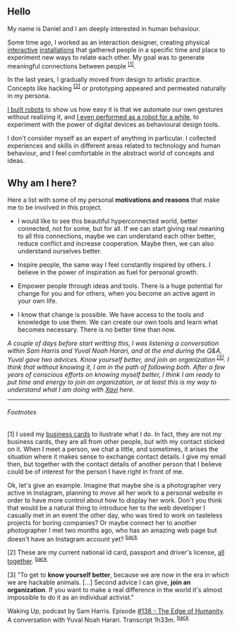 ## Hello

My name is Daniel and I am deeply interested in human behaviour.

Some time ago, I worked as an interaction designer, creating physical [interactive](http://armengol-altayo.com/#invaders) [installations](http://armengol-altayo.com/#simon) that gathered people in a specific time and place to experiment new ways to relate each other. My goal was to generate meaningful connections between people <sup id="back1">[[1]](#footnote1)</sup>.

In the last years, I gradually moved from design to artistic practice. Concepts like hacking <sup id="back2">[[2]](#footnote2)</sup> or prototyping appeared and permeated naturally in my persona.

[I built robots](http://armengol-altayo.com/#artificialselfie) to show us how easy it is that we automate our own gestures without realizing it, and [I even performed as a robot for a while](http://armengol-altayo.com/#follow), to experiment with the power of digital devices as behavioural design tools.

I don't consider myself as an expert of anything in particular. I collected experiences and skills in different areas related to technology and human behaviour, and I feel comfortable in the abstract world of concepts and ideas.

## Why am I here?

Here a list with some of my personal **motivations and reasons** that make me to be involved in this project.

- I would like to see this beautiful hyperconnected world, better connected, not for some, but for all. If we can start giving real meaning to all this connections, maybe we can understand each other better, reduce conflict and increase cooperation. Maybe then, we can also understand ourselves better.

- Inspire people, the same way I feel constantly inspired by others. I believe in the power of inspiration as fuel for personal growth.

- Empower people through ideas and tools. There is a huge potential for change for you and for others, when you become an active agent in your own life.

- I know that change is possible. We have access to the tools and knowledge to use them. We can create our own tools and learn what becomes necessary. There is no better time than now.

*A couple of days before start writting this, I was listening a conversation within Sam Harris and Yuval Noah Harari, and at the end during the Q&A, Yuval gave two advices. Know yourself better, and join an organization <sup id="back3">[[3]](#footnote3)</sup>. I think that without knowing it, I am in the path of following both. After a few years of conscious efforts on knowing myself better, I think I am ready to put time and energy to join an organization, or at least this is my way to understand what I am doing with [Xavi](https://github.com/interplanetarymindmap/docs/blob/master/xavi.md) here.*

---

###### Footnotes

<a id="footnote1">[1]</a> I used my [business cards](http://armengol-altayo.com/bc) to ilustrate what I do. In fact, they are not *my* business cards, they are all from other people, but with my contact sticked on it. When I meet a person, we chat a little, and sometimes, it arises the situation where it makes sense to exchange contact details. I give my email then, but together with the contact details of another person that I believe could be of interest for the person I have right in front of me.

Ok, let's give an example. Imagine that maybe she is a photographer very active in Instagram, planning to move all her work to a personal website in order to have more control about how to display her work. Don't you think that would be a natural thing to introduce her to the web developer I casually met in an event the other day, who was tired to work on tasteless projects for boring companies? Or maybe connect her to another photographer I met two months ago, who has an amazing web page but doesn't have an Instagram account yet? <sup>[back](#back1)</sup>

<a id="footnote2">[2]</a> These are my current national id card, passport and driver's license, [all together](http://armengol-altayo.com/id). <sup>[back](#back2)</sup>

<a id="footnote3">[3]</a> "To get to **know yourself better**, because we are now in the era in which we are hackable animals. [...] Second advice I can give, **join an organization**. If you want to make a real difference in the world it's almost impossible to do it as an individual activist."

Waking Up, podcast by Sam Harris. Episode [#138 - The Edge of Humanity](https://samharris.org/podcasts/138-edge-humanity/). A conversation with Yuval Noah Harari. Transcript 1h33m. <sup>[back](#back3)</sup>